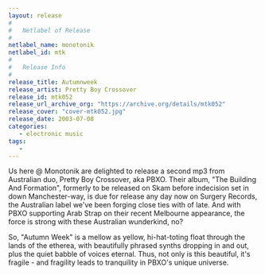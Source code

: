 ```yaml
---
layout: release
#
#   Netlabel of Release
#
netlabel_name: monotonik
netlabel_id: mtk
#
#   Release Info
#
release_title: Autumnweek
release_artist: Pretty Boy Crossover
release_id: mtk052
release_url_archive_org: "https://archive.org/details/mtk052"
release_cover: "cover-mtk052.jpg"
release_date: 2003-07-08
categories:
   - electronic music
tags:
   - 
---
```

Us here @ Monotonik are delighted to release a second mp3 from Australian duo, Pretty Boy Crossover, aka PBXO. Their album, "The Building And Formation", formerly to be released on Skam before indecision set in down Manchester-way, is due for release any day now on Surgery Records, the Australian label we've been forging close ties with of late. And with PBXO supporting Arab Strap on their recent Melbourne appearance, the force is strong with these Australian wunderkind, no?

So, "Autumn Week" is a mellow as yellow, hi-hat-toting float through the lands of the etherea, with beautifully phrased synths dropping in and out, plus the quiet babble of voices eternal. Thus, not only is this beautiful, it's fragile - and fragility leads to tranquility in PBXO's unique universe.
